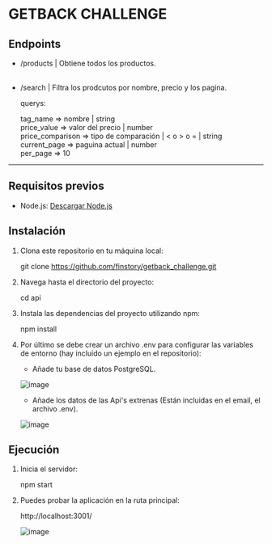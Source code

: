 # GETBACK CHALLENGE

## Endpoints

- /products | Obtiene todos los productos.
  <br><br>

- /search | Filtra los prodcutos por nombre, precio y los pagina.

  querys:
  
  tag_name => nombre | string<br>
  price_value => valor del precio | number<br>
  price_comparison => tipo de comparación | < o > o = | string<br>
  current_page =>  paguina actual | number<br>
  per_page => 10<br>

----------------------------------------------------------------------

## Requisitos previos

- Node.js: [Descargar Node.js](https://nodejs.org)

## Instalación

1. Clona este repositorio en tu máquina local:

    git clone https://github.com/finstory/getback_challenge.git

2. Navega hasta el directorio del proyecto:

    cd api

3. Instala las dependencias del proyecto utilizando npm:

    npm install

4. Por último se debe crear un archivo .env para configurar las variables de entorno (hay incluido un ejemplo en el repositorio):

    - Añade tu base de datos PostgreSQL.
      
    ![image](https://github.com/finstory/getback_challenge/assets/95634052/f97d04c8-1aac-4b24-9f1f-8ba23eff5a6e)
    - Añade los datos de las Api's extrenas (Están incluidas en el email, el archivo .env).
      
    ![image](https://github.com/finstory/getback_challenge/assets/95634052/52a3c3b9-09f1-4c14-93ae-a07b16f09519)


## Ejecución

1. Inicia el servidor:

    npm start

2. Puedes probar la aplicación en la ruta principal:

    http://localhost:3001/
   
    ![image](https://github.com/finstory/getback_challenge/assets/95634052/1e1fdce8-95a2-437d-a364-93fcd62c8aa9)

